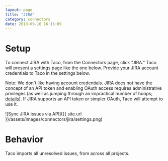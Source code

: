 ```yaml
---
layout: page
title: "JIRA"
category: connectors
date: 2013-09-16 16:15:09
---
```


# Setup

To connect JIRA with Taco, from the Connectors page, click "JIRA."
Taco will present a settings page like the one below. Provide your
JIRA account credentials to Taco in the settings below.

Note: We don't like having account credentials. JIRA does not have the
concept of an API token and enabling OAuth access requires
administrative privileges (as well as jumping through an impractical
number of hoops; [details](https://developer.atlassian.com/display/JIRADEV/JIRA+REST+API+Example+-+Basic+Authentication)). 
If JIRA supports an API token or simpler OAuth, Taco will attempt to use
it. 

![Sync JIRA issues via API]({{ site.url }}/assets/images/connectors/jira/settings.png)


# Behavior

Taco imports all unresolved issues, from across all projects.
